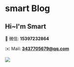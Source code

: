 # smart Blog

## Hi~I'm Smart

:speech_balloon: 微信: **15397232864**

:envelope: Mail: **3437705679@qq.com**

![](https://cdn.jsdelivr.net/gh/gzlibiao/cdn-delivr@0.0.1/img/wechat.bmp)

